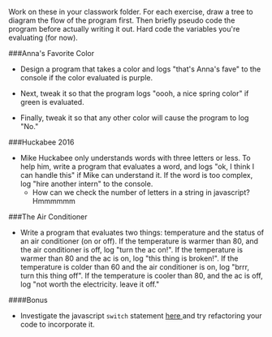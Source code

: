 

Work on these in your classwork folder.
For each exercise, draw a tree to diagram the flow of the program first. Then briefly pseudo code the program before actually writing it out.
Hard code the variables you're evaluating (for now).

###Anna's Favorite Color

- Design a program that takes a color and logs "that's Anna's fave" to the console if the color evaluated is purple.

- Next, tweak it so that the program logs "oooh, a nice spring color" if green is evaluated.

- Finally, tweak it so that any other color will cause the program to log "No."


###Huckabee 2016

- Mike Huckabee only understands words with three letters or less. To help him, write a program that evaluates a word, and logs "ok, I think I can handle this" if Mike can understand it. If the word is too complex, log "hire another intern" to the console.
  - How can we check the number of letters in a string in javascript?  Hmmmmmm


###The Air Conditioner

- Write a program that evaluates two things: temperature and the status of an air conditioner (on or off). If the temperature is warmer than 80, and the air conditioner is off, log "turn the ac on!". If the temperature is warmer than 80 and the ac is on, log "this thing is broken!". If the temperature is colder than 60 and the air conditioner is on, log "brrr, turn this thing off". If the temperature is cooler than 80, and the ac is off, log "not worth the electricity. leave it off."


####Bonus

- Investigate the javascript `switch` statement <a href="https://developer.mozilla.org/en-US/docs/Web/JavaScript/Reference/Statements/switch"> here </a> and try refactoring your code to incorporate it.
